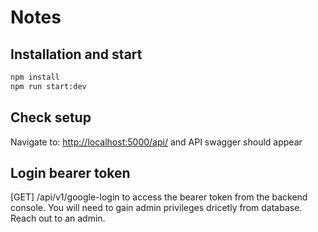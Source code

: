# Notes

## Installation and start

```bash
npm install
npm run start:dev
```

## Check setup

Navigate to: <http://localhost:5000/api/> and API swagger should appear

## Login bearer token

[GET] /api/v1/google-login to access the bearer token from the backend console. You will need to gain admin privileges dricetly from database. Reach out to an admin.
